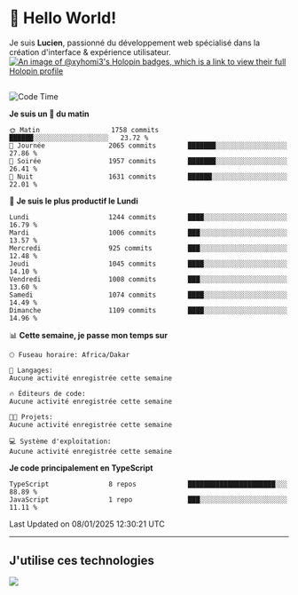# 👋 Hello World!

Je suis **Lucien**, passionné du développement web spécialisé dans la création d'interface & expérience utilisateur.
[![An image of @xyhomi3's Holopin badges, which is a link to view their full Holopin profile](https://holopin.me/xyhomi3)](https://holopin.io/@xyhomi3)

##

<!--START_SECTION:waka-->
![Code Time](http://img.shields.io/badge/Code%20Time-2%2C834%20hrs%2050%20mins-blue)

**Je suis un 🐤 du matin** 

```text
🌞 Matin                  1758 commits        ██████░░░░░░░░░░░░░░░░░░░   23.72 % 
🌆 Journée                2065 commits        ███████░░░░░░░░░░░░░░░░░░   27.86 % 
🌃 Soirée                 1957 commits        ███████░░░░░░░░░░░░░░░░░░   26.41 % 
🌙 Nuit                   1631 commits        ██████░░░░░░░░░░░░░░░░░░░   22.01 % 
```
📅 **Je suis le plus productif le Lundi** 

```text
Lundi                    1244 commits        ████░░░░░░░░░░░░░░░░░░░░░   16.79 % 
Mardi                    1006 commits        ███░░░░░░░░░░░░░░░░░░░░░░   13.57 % 
Mercredi                 925 commits         ███░░░░░░░░░░░░░░░░░░░░░░   12.48 % 
Jeudi                    1045 commits        ████░░░░░░░░░░░░░░░░░░░░░   14.10 % 
Vendredi                 1008 commits        ███░░░░░░░░░░░░░░░░░░░░░░   13.60 % 
Samedi                   1074 commits        ████░░░░░░░░░░░░░░░░░░░░░   14.49 % 
Dimanche                 1109 commits        ████░░░░░░░░░░░░░░░░░░░░░   14.96 % 
```


📊 **Cette semaine, je passe mon temps sur** 

```text
🕑︎ Fuseau horaire: Africa/Dakar

💬 Langages: 
Aucune activité enregistrée cette semaine

🔥 Éditeurs de code: 
Aucune activité enregistrée cette semaine

🐱‍💻 Projets: 
Aucune activité enregistrée cette semaine

💻 Système d'exploitation: 
Aucune activité enregistrée cette semaine
```

**Je code principalement en TypeScript** 

```text
TypeScript               8 repos             ██████████████████████░░░   88.89 % 
JavaScript               1 repo              ███░░░░░░░░░░░░░░░░░░░░░░   11.11 % 
```




 Last Updated on 08/01/2025 12:30:21 UTC
<!--END_SECTION:waka-->
---

## J'utilise ces technologies

<p align="left">
  <a href="https://skillicons.dev">
    <img src="https://skillicons.dev/icons?i=ts,js,md,scss,tailwind,react,docker,express,astro,vite,nextjs,vercel,figma,ableton" />
  </a>
</p>

